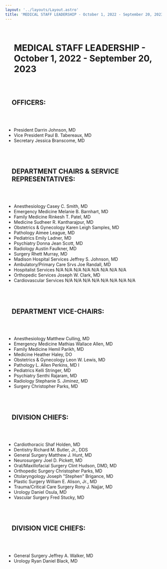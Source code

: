 ```yaml
---
layout: '../layouts/Layout.astro'
title: 'MEDICAL STAFF LEADERSHIP - October 1, 2022 - September 20, 2023'
---
```


<Layout>
<!--# {frontmatter.title} -->

# MEDICAL STAFF LEADERSHIP - October 1, 2022 - September 20, 2023

## OFFICERS:

- President Darrin Johnson, MD
- Vice President Paul B. Tabereaux, MD
- Secretary Jessica Branscome, MD

## DEPARTMENT CHAIRS & SERVICE REPRESENTATIVES:

- Anesthesiology Casey C. Smith, MD
- Emergency Medicine Melanie B. Barnhart, MD
- Family Medicine Rinkesh T. Patel, MD
- Medicine Sudheer R. Kantharajpur, MD
- Obstetrics & Gynecology Karen Leigh Samples, MD
- Pathology Aimee League, MD
- Pediatrics Emily Ladner, MD
- Psychiatry Donna Jean Scott, MD
- Radiology Austin Faulkner, MD
- Surgery Rhett Murray, MD
- Madison Hospital Services Jeffrey S. Johnson, MD
- Ambulatory/Primary Care Srvs Joe Randall, MD
- Hospitalist Services N/A N/A N/A N/A N/A N/A N/A N/A
- Orthopedic Services Joseph W. Clark, MD
- Cardiovascular Services N/A N/A N/A N/A N/A N/A N/A N/A

## DEPARTMENT VICE-CHAIRS:

- Anesthesiology Matthew Culling, MD
- Emergency Medicine Mathias Wallace Allen, MD
- Family Medicine Hemil Parikh, MD
- Medicine Heather Haley, DO
- Obstetrics & Gynecology Leon W. Lewis, MD
- Pathology L. Allen Perkins, MD l
- Pediatrics Kelli Stringer, MD
- Psychiatry Senthi Rajaram, MD
- Radiology Stephanie S. Jiminez, MD
- Surgery Christopher Parks, MD

## DIVISION CHIEFS:

- Cardiothoracic Shaf Holden, MD
- Dentistry Richard M. Butler, Jr., DDS
- General Surgery Matthew J. Hunt, MD
- Neurosurgery Joel D. Pickett, MD
- Oral/Maxillofacial Surgery Clint Hudson, DMD, MD
- Orthopedic Surgery Christopher Parks, MD
- Otolaryngology Joseph "Stephen" Brigance, MD
- Plastic Surgery William E. Alison, Jr., MD
- Trauma/Critical Care Surgery Rony J. Najjar, MD
- Urology Daniel Osula, MD
- Vascular Surgery Fred Stucky, MD

## DIVISION VICE CHIEFS:

- General Surgery Jeffrey A. Walker, MD
- Urology Ryan Daniel Black, MD

</Layout>

<style>
h1, h2, h3 {
    padding: 1em;
}

ul {
  padding: 2em;
}
</style>
